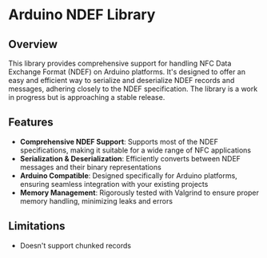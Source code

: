 # Arduino NDEF Library

## Overview

This library provides comprehensive support for handling NFC Data Exchange
Format (NDEF) on Arduino platforms.
It's designed to offer an easy and efficient way to serialize and deserialize
NDEF records and messages,
adhering closely to the NDEF specification.
The library is a work in progress but is approaching a stable release.

## Features

- **Comprehensive NDEF Support**:
  Supports most of the NDEF specifications, making it suitable for a wide range
  of NFC applications
- **Serialization & Deserialization**:
  Efficiently converts between NDEF messages and their binary representations
- **Arduino Compatible**:
  Designed specifically for Arduino platforms, ensuring seamless integration
  with your existing projects
- **Memory Management**:
  Rigorously tested with Valgrind to ensure proper memory handling,
  minimizing leaks and errors

## Limitations

- Doesn't support chunked records
